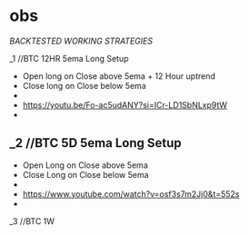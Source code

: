 # obs


*BACKTESTED WORKING STRATEGIES*



_1  //BTC 12HR 5ema Long Setup

  - Open long on Close above 5ema + 12 Hour uptrend
  - Close long on Close below 5ema
  - 
  - https://youtu.be/Fo-ac5udANY?si=ICr-LD1SbNLxp9tW
  - 
  
  
_2  //BTC 5D 5ema Long Setup
  -
  - Open Long on Close above 5ema
  - Close Long on Close below 5ema
  - 
  - https://www.youtube.com/watch?v=osf3s7m2Jj0&t=552s
  - 

_3  //BTC 1W 

